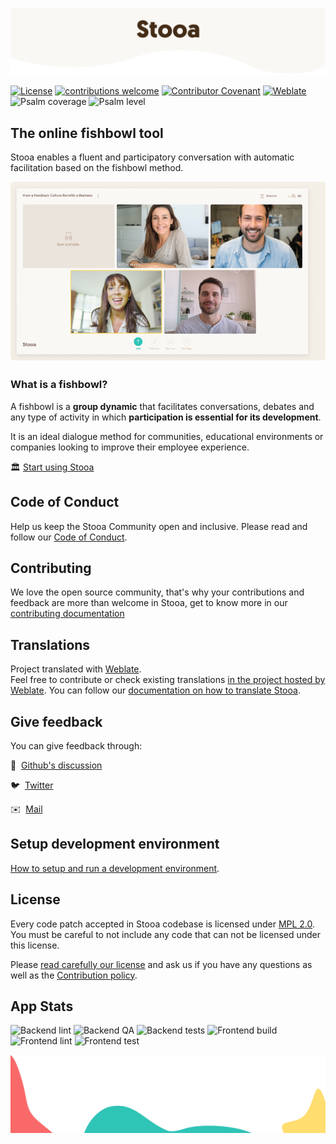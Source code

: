 ![Stooa](https://raw.githubusercontent.com/Stooa/.github/main/profile/assets/img/stooa-header-logo.png)


[![License](https://img.shields.io/github/license/Stooa/Stooa)][license]
[![contributions welcome](https://img.shields.io/badge/contributions-welcome-brightgreen.svg?style=flat)][issues]
[![Contributor Covenant](https://img.shields.io/badge/Contributor%20Covenant-2.1-4baaaa.svg)][conduct]
[![Weblate](https://hosted.weblate.org/widgets/stooa/-/svg-badge.svg)](https://docs.stooa.com/documentation/contributing/translations)
![Psalm coverage](https://shepherd.dev/github/Stooa/Stooa/coverage.svg?)
![Psalm level](https://shepherd.dev/github/Stooa/Stooa/level.svg?)

## The online fishbowl tool

Stooa enables a fluent and participatory conversation with automatic facilitation based on the fishbowl method.

![Fishbowl](https://raw.githubusercontent.com/Stooa/.github/main/profile/assets/img/capture.jpg)

### What is a fishbowl?

A fishbowl is a **group dynamic** that facilitates conversations, debates and any type of activity in which **participation is essential for its development**.

It is an ideal dialogue method for communities, educational environments or companies looking to improve their employee experience.

🏛 [Start using Stooa](https://www.stooa.com)

## Code of Conduct

Help us keep the Stooa Community open and inclusive. Please read and follow our [Code of Conduct][conduct].

## Contributing

We love the open source community, that's why your contributions and feedback are more than welcome in Stooa, get to know more in our [contributing documentation](https://github.com/Stooa/Stooa/blob/main/CONTRIBUTING.md)

## Translations

Project translated with [Weblate](https://hosted.weblate.org/projects/).
<br/>
Feel free to contribute or check existing translations [in the project hosted by Weblate](https://hosted.weblate.org/engage/stooa/). You can follow our [documentation on how to translate Stooa](https://docs.stooa.com/documentation/contributing/translations).

## Give feedback

You can give feedback through:

👥 &nbsp;[Github's discussion](https://github.com/Stooa/Stooa/discussions)

🐦 &nbsp;[Twitter](https://twitter.com/WeareStooa)

✉️ &nbsp;[Mail](mailto:stooa@runroom.com)

## Setup development environment

[How to setup and run a development environment][development].

## License

Every code patch accepted in Stooa codebase is licensed under [MPL 2.0][license]. You must be careful to not include any code that can not be licensed under this license.

Please [read carefully our license][license] and ask us if you have any questions as well as the [Contribution policy][contribute].


## App Stats

![Backend lint](https://github.com/Stooa/Stooa/actions/workflows/backend-lint.yaml/badge.svg)
![Backend QA](https://github.com/Stooa/Stooa/actions/workflows/backend-qa.yaml/badge.svg)
![Backend tests](https://github.com/Stooa/Stooa/actions/workflows/backend-test.yaml/badge.svg)
![Frontend build](https://github.com/Stooa/Stooa/actions/workflows/frontend-build.yaml/badge.svg)
![Frontend lint](https://github.com/Stooa/Stooa/actions/workflows/frontend-lint.yaml/badge.svg)
![Frontend test](https://github.com/Stooa/Stooa/actions/workflows/frontend-test.yaml/badge.svg)

![Footer](https://raw.githubusercontent.com/Stooa/.github/main/profile/assets/img/footer-colors.png)

[license]: LICENSE
[contribute]: https://docs.stooa.com/documentation/contributing
[conduct]: https://docs.stooa.com/documentation/code_of_conduct
[development]: https://docs.stooa.com/documentation/development
[issues]: https://github.com/Stooa/Stooa/issues

